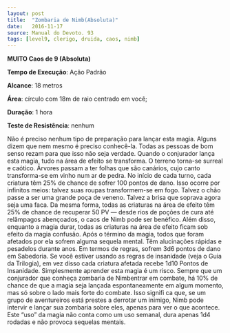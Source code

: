 ```yaml
---
layout: post
title:  "Zombaria de Nimb(Absoluta)"
date:   2016-11-17
source: Manual do Devoto. 93
tags: [level9, clerigo, druida, caos, nimb]
---
```


**MUITO Caos de 9 (Absoluta)**

**Tempo de Execução**: Ação Padrão

**Alcance**: 18 metros

**Área**: círculo com 18m de raio centrado em você;

**Duração**: 1 hora

**Teste de Resistência**: nenhum

Não é preciso nenhum tipo de preparação para lançar esta magia. Alguns dizem que nem mesmo é preciso conhecê-la. Todas as pessoas de bom senso rezam para que isso não seja verdade.
Quando o conjurador lança esta magia, tudo na área de efeito se transforma. O terreno torna-se surreal e caótico. Árvores passam a ter folhas que são canários, cujo canto transforma-se em 
vinho num ar de pedra. No início de cada turno, cada criatura têm 25% de chance de sofrer 100 pontos de dano. Isso ocorre por infinitos meios: talvez suas roupas transformem-se em fogo. Talvez o chão passe a ser uma grande poça de veneno. 
Talvez a brisa que soprava agora seja uma faca. Da mesma forma, todas as criaturas na área de efeito têm 25% de chance de recuperar 50 PV — desde rios de poções de cura até relâmpagos abençoados, o 
caos de Nimb pode ser benéfico.  Além disso, enquanto a magia durar, todas  as criaturas na área de efeito ficam  sob efeito da magia confusão. Após o término da magia, todos que foram afetados por 
ela sofrem alguma sequela mental. Têm alucinações rápidas e pesadelos durante anos. Em termos de regras, sofrem 3d6 pontos de dano em Sabedoria. Se você estiver usando as regras de insanidade 
(veja o Guia da Trilogia), em vez disso cada criatura afetada recebe 1d10 Pontos de Insanidade.
Simplesmente aprender esta magia é um risco. Sempre que um conjurador que conheça zombaria de Nimbentrar em combate, há 10% de chance de que a magia seja lançada espontaneamente 
em algum momento, mas só sobre o lado mais forte do combate. Isso signifi ca que, se um grupo de aventureiros está prestes a derrotar um inimigo, Nimb pode intervir e lançar sua zombaria sobre eles, 
apenas para ver o que acontece. Este “uso” da magia não conta como um uso semanal, dura apenas 1d4 rodadas e não provoca sequelas mentais.